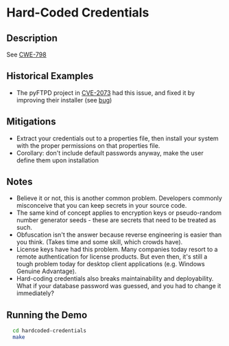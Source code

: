 Hard-Coded Credentials
======================

Description
-----------

See [CWE-798](http://cwe.mitre.org/data/definitions/798.html)

Historical Examples
-------------------
* The pyFTPD project in [CVE-2073](http://cve.mitre.org/cgi-bin/cvename.cgi?name=CVE-2010-2073) had this issue, and fixed it by improving their installer (see [bug](http://bugs.debian.org/cgi-bin/bugreport.cgi?bug=585776))

Mitigations
-----------

* Extract your credentials out to a properties file, then install your system with the proper permissions on that properties file.
* Corollary: don't include default passwords anyway, make the user define them upon installation

Notes
-----

* Believe it or not, this is another common problem. Developers commonly misconceive that  you can keep secrets in your source code.
* The same kind of concept applies to encryption keys or pseudo-random number generator seeds - these are secrets that need to be treated as such.
* Obfuscation isn't the answer because reverse engineering is easier than you think. (Takes time and some skill, which crowds have).
* License keys have had this problem. Many companies today resort to a remote authentication for license products. But even then, it's still a tough problem today for desktop client applications (e.g. Windows Genuine Advantage).
* Hard-coding credentials also breaks maintainability and deployability. What if your database password was guessed, and you had to change it immediately?

Running the Demo
----------------
```sh
  cd hardcoded-credentials
  make
```

